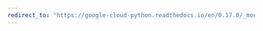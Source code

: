 ```yaml
---
redirect_to: "https://google-cloud-python.readthedocs.io/en/0.17.0/_modules/gcloud/dns/client.html"
---
```

